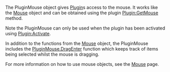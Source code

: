 The PluginMouse object gives [Plugin](https://developer.roblox.com/en-us/api-reference/class/Plugin)s access to the mouse. It works like the [Mouse](https://developer.roblox.com/en-us/api-reference/class/Mouse) object and can be obtained using the plugin [Plugin:GetMouse](https://developer.roblox.com/en-us/api-reference/function/Plugin/GetMouse) method.

Note the PluginMouse can only be used when the plugin has been activated using [Plugin:Activate](https://developer.roblox.com/en-us/api-reference/function/Plugin/Activate).

In addition to the functions from the [Mouse](https://developer.roblox.com/en-us/api-reference/class/Mouse) object, the PluginMouse includes the [PluginMouse.DragEnter](https://developer.roblox.com/en-us/api-reference/event/PluginMouse/DragEnter) function which keeps track of items being selected whilst the mouse is dragging.

For more information on how to use mouse objects, see the [Mouse](https://developer.roblox.com/en-us/api-reference/class/Mouse) page.